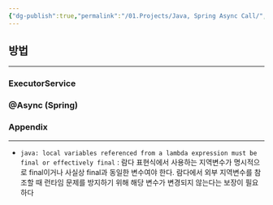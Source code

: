 ```yaml
---
{"dg-publish":true,"permalink":"/01.Projects/Java, Spring Async Call/","tags":["dev","java","async","thread","spring"],"noteIcon":""}
---
```


## 방법
---
### ExecutorService
### @Async (Spring)
### Appendix
---
- `java: local variables referenced from a lambda expression must be final or effectively final` : 람다 표현식에서 사용하는 지역변수가 명시적으로 final이거나 사실상 final과 동일한 변수여야 한다. 람다에서 외부 지역변수를 참조할 때 런타임 문제를 방지하기 위해 해당 변수가 변경되지 않는다는 보장이 필요하다
